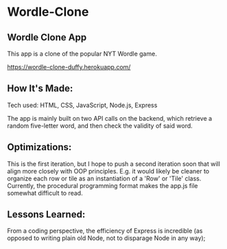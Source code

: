 # Wordle-Clone

## Wordle Clone App


This app is a clone of the popular NYT Wordle game.  

https://wordle-clone-duffy.herokuapp.com/

## How It's Made:
Tech used: HTML, CSS, JavaScript, Node.js, Express

The app is mainly built on two API calls on the backend, which retrieve a random five-letter word, and then check the validity of said word.

## Optimizations:

This is the first iteration, but I hope to push a second iteration soon that will align more closely with OOP principles.  E.g. it would likely be cleaner to organize each row or tile as an instantiation of a 'Row' or 'Tile' class.  Currently, the procedural programming format makes the app.js file somewhat difficult to read.  

## Lessons Learned:
From a coding perspective, the efficiency of Express is incredible (as opposed to writing plain old Node, not to disparage Node in any way);
  
